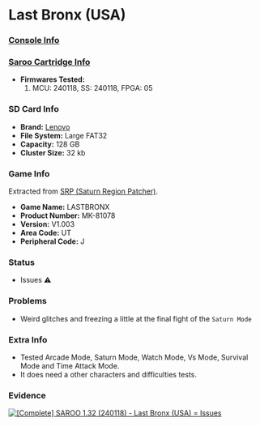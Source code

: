 # Last Bronx (USA)

### [Console Info](../../../../Info/Consoles/VA13/README.md)

### [Saroo Cartridge Info](../../../../Info/Cartridges/RetroGameParadiseStore/1.32F/README.md)

- <b>Firmwares Tested:</b>
  1. MCU: 240118, SS: 240118, FPGA: 05

### SD Card Info

- <b>Brand:</b> [Lenovo](https://s.click.aliexpress.com/e/_DBowUFx)
- <b>File System:</b> Large FAT32
- <b>Capacity:</b> 128 GB
- <b>Cluster Size:</b> 32 kb

### Game Info

Extracted from [SRP (Saturn Region Patcher)](https://segaxtreme.net/resources/saturn-region-patcher.81/download).

- <b>Game Name:</b> LASTBRONX
- <b>Product Number:</b> MK-81078
- <b>Version:</b> V1.003
- <b>Area Code:</b> UT
- <b>Peripheral Code:</b> J

### Status

- Issues :warning:

### Problems

- Weird glitches and freezing a little at the final fight of the `Saturn Mode`

### Extra Info

- Tested Arcade Mode, Saturn Mode, Watch Mode, Vs Mode, Survival Mode and Time Attack Mode.
- It does need a other characters and difficulties tests.

### Evidence

[![[Complete] SAROO 1.32 (240118) - Last Bronx (USA) = Issues](https://img.youtube.com/vi/Vcme25deksI/0.jpg)](https://www.youtube.com/watch?v=Vcme25deksI)
